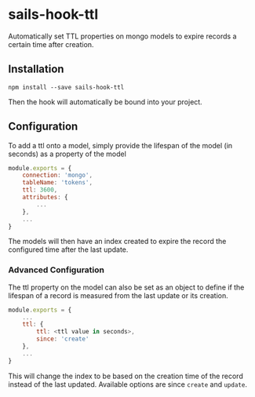 # sails-hook-ttl

Automatically set TTL properties on mongo models to expire records a certain time after creation.

## Installation

```shell
npm install --save sails-hook-ttl
```

Then the hook will automatically be bound into your project.

## Configuration

To add a ttl onto a model, simply provide the lifespan of the model (in seconds) as a property of the model

```javascript
module.exports = {
	connection: 'mongo',
	tableName: 'tokens',
	ttl: 3600,
	attributes: {
		...
	},
	...
}
```

The models will then have an index created to expire the record the configured time after the last update.

### Advanced Configuration

The ttl property on the model can also be set as an object to define if the lifespan of a record is measured from the last update or its creation.

```javascript
module.exports = {
	...
	ttl: {
		ttl: <ttl value in seconds>,
		since: 'create'
	},
	...
}
```

This will change the index to be based on the creation time of the record instead of the last updated. Available options are since `create` and `update`.
